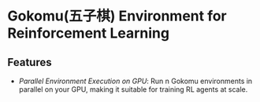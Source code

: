 # Gokomu(五子棋) Environment for Reinforcement Learning

## Features

- *Parallel Environment Execution on GPU*: Run n Gokomu environments in parallel on your GPU, making it suitable for training RL agents at scale.



